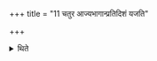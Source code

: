 +++
title = "11 चतुर आज्यभागान्प्रतिदिशं यजति"

+++

<details><summary>थिते</summary>

11. He offers four ghee portions in the four directions (respectively)-in the east to Pathyā Svasti, in the south to Agni, in the west to Soma (and) in the north to Savitr̥. (He offers) the oblation (of rice-pap) in the middle to Aditi.  


[^1]: In the basic paradigm the number of ghee-portions is two. See II.18.1.
</details>
